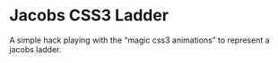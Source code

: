 
Jacobs CSS3 Ladder
==================

A simple hack playing with the “magic css3 animations” to represent a jacobs ladder.
